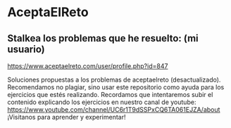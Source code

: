# AceptaElReto
## Stalkea los problemas que he resuelto: (mi usuario)
https://www.aceptaelreto.com/user/profile.php?id=847


Soluciones propuestas a los problemas de aceptaelreto (desactualizado).
Recomendamos no plagiar, sino usar este repositorio como ayuda para los ejercicios que estés realizando.
Recordamos que intentaremos subir el contenido explicando los ejercicios en nuestro canal de youtube:
https://www.youtube.com/channel/UC6r1T9dSSPxCQ6TA061EJZA/about
¡Visitanos para aprender y experimentar!
